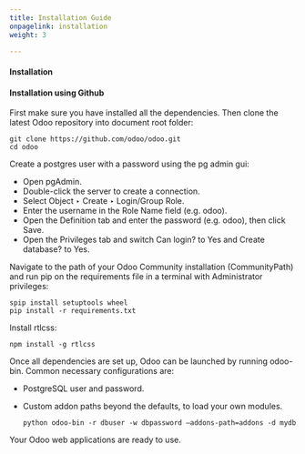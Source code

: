 ```yaml
---
title: Installation Guide
onpagelink: installation
weight: 3

---
```


#### Installation

#### Installation using Github

First make sure you have installed all the dependencies. Then clone the latest Odoo repository into document root folder:

    git clone https://github.com/odoo/odoo.git
    cd odoo


Create a postgres user with a password using the pg admin gui:

*   Open pgAdmin.
*   Double-click the server to create a connection.
*   Select Object ‣ Create ‣ Login/Group Role.
*   Enter the username in the Role Name field (e.g. odoo).
*   Open the Definition tab and enter the password (e.g. odoo), then click Save.
*   Open the Privileges tab and switch Can login? to Yes and Create database? to Yes.

Navigate to the path of your Odoo Community installation (CommunityPath) and run pip on the requirements file in a terminal with Administrator privileges:

    spip install setuptools wheel
    pip install -r requirements.txt


Install rtlcss:

    npm install -g rtlcss

Once all dependencies are set up, Odoo can be launched by running odoo-bin. Common necessary configurations are:

*   PostgreSQL user and password.
*   Custom addon paths beyond the defaults, to load your own modules.

      
    
    
        python odoo-bin -r dbuser -w dbpassword –addons-path=addons -d mydb

Your Odoo web applications are ready to use.